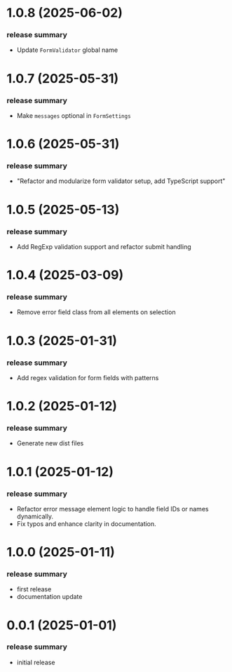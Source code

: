<a name="1.0.8"></a>
# 1.0.8 (2025-06-02)

### release summary
- Update `FormValidator` global name

<a name="1.0.7"></a>
# 1.0.7 (2025-05-31)

### release summary
- Make `messages` optional in `FormSettings`

<a name="1.0.6"></a>
# 1.0.6 (2025-05-31)

### release summary
- "Refactor and modularize form validator setup, add TypeScript support"

<a name="1.0.5"></a>
# 1.0.5 (2025-05-13)

### release summary
- Add RegExp validation support and refactor submit handling

<a name="1.0.4"></a>
# 1.0.4 (2025-03-09)

### release summary

- Remove error field class from all elements on selection

<a name="1.0.3"></a>
# 1.0.3 (2025-01-31)

### release summary

- Add regex validation for form fields with patterns

<a name="1.0.2"></a>
# 1.0.2 (2025-01-12)

### release summary

- Generate new dist files

<a name="1.0.1"></a>
# 1.0.1 (2025-01-12)

### release summary

- Refactor error message element logic to handle field IDs or names dynamically. 
- Fix typos and enhance clarity in documentation.

<a name="1.0.0"></a>
# 1.0.0 (2025-01-11)

### release summary

- first release
- documentation update

<a name="0.0.1"></a>
# 0.0.1 (2025-01-01)

### release summary

- initial release